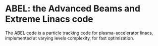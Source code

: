 # ABEL: the Advanced Beams and Extreme Linacs code

The ABEL code is a particle tracking code for plasma-accelerator linacs, implemented at varying levels complexity, for fast optimization.
